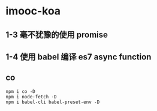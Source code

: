 # imooc-koa

## 1-3 毫不犹豫的使用 promise

## 1-4 使用 babel 编译 es7 async function

## co

```console
npm i co -D
npm i node-fetch -D
npm i babel-cli babel-preset-env -D
```
